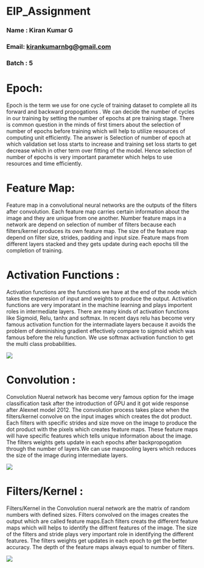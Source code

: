 # EIP_Assignment
### Name : Kiran Kumar G
### Email: kirankumarnbg@gmail.com
### Batch : 5


# Epoch: 

Epoch is the term we use for one cycle of training dataset to complete all its forward and backward propogations . We can decide the number of cycles in our training by setting the number of epochs at pre training stage. There is common question in the minds of first timers about the selection of number of epochs before training which will help to utilize resources of computing unit efficiently. The answer is Selection of number of epoch at which validation set loss starts to increase and training set loss starts to get decrease which in other term over fitting of the model. Hence selection of number of epochs is very important parameter which helps to use resources and time efficiently.

# Feature Map: 

Feature map in a convolutional neural networks are the outputs of the filters after convolution. Each feature map carries certain information about the image  and they are unique from one another. Number feature maps in a network are depend on selection of number of filters because each filters/kernel produces its own feature map. The size of the feature map  depend on filter size, strides, padding and input size. Feature maps from different layers stacked and they gets update during each epochs till the completion of training.


# Activation Functions :

Activation functions are the functions we have at the end of the node which takes the experesion of input amd weights to produce the output. Activation functions are very imporatant in the machine learning and plays importent roles in intermediate layers. There are many kinds of activation functions like Sigmoid, Relu, tanhx and softmax. In recent days relu has become very famous activation function for the intermadiate layers because it avoids the problem of deminishing gradient effectively compare to sigmoid which was famous before the relu function. We use softmax activation function to get the multi class probabilities.              

![](https://cdn-images-1.medium.com/max/1600/1*ZafDv3VUm60Eh10OeJu1vw.png)

# Convolution : 

Convolution Nueral network has become very famous option for the image classification task after the introduction of GPU and it got wide response after Alexnet model 2012. The convolution process takes place when the filters/kernel convolve on the input images which creates the dot product. Each filters with specific strides and size move on the image to produce the dot product with the pixels which creates feature maps. These feature maps will have specific features which tells unique information about the image. The filters weights gets update in each epochs after backpropogation through the number of layers.We can use maxpooling layers which reduces the size of the image during intermediate layers.

![](https://cdn-images-1.medium.com/max/1000/1*7S266Kq-UCExS25iX_I_AQ.png)

# Filters/Kernel :

Filters/Kernel in the Convolution nueral network are the matrix of random numbers with defined sizes. Filters convolved on the images creates the output which are called feature maps.Each filters creats the different feature maps which will helps to identify the diffrent features of the image. The size of the filters and stride plays very important role in identifying the different features. The filters weights get updates in each epoch to get the better accuracy. The depth of the feature maps always equal to number of filters.   
                
![](https://i.stack.imgur.com/3m7mW.png)
